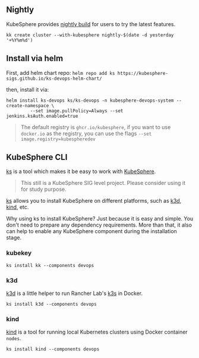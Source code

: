 ## Nightly

KubeSphere provides [nightly build](https://en.wikipedia.org/wiki/Daily_build) for users to try the latest features.

```shell
kk create cluster --with-kubesphere nightly-$(date -d yesterday '+%Y%m%d')
```

## Install via helm

First, add helm chart repo: `helm repo add ks https://kubesphere-sigs.github.io/ks-devops-helm-chart/`

then, install it via:
```shell
helm install ks-devops ks/ks-devops -n kubesphere-devops-system --create-namespace \
		 --set image.pullPolicy=Always --set jenkins.ksAuth.enabled=true
```

> The default registry is `ghcr.io/kubesphere`, if you want to use `docker.io` as the registry, 
> you can use the flags `--set image.registry=kubespheredev`

## KubeSphere CLI

[ks](https://github.com/kubesphere-sigs/ks) is a tool which makes it be easy to work with [KubeSphere](https://github.com/kubesphere/kubesphere).

> This still is a KubeSphere SIG level project. Please consider using it for study purpose.

[ks](https://github.com/kubesphere-sigs/ks) allows you to install KubeSphere on different platforms, such as [k3d](https://github.com/rancher/k3d), 
[kind](https://github.com/kubernetes-sigs/kind), etc.

Why using ks to install KubeSphere? Just because it is easy and simple. You don't need to prepare any dependency requirements. 
More than that, it also can help to enable any KubeSphere component during the installation stage.

### kubekey

```shell
ks install kk --components devops
```

### k3d

[k3d](https://github.com/rancher/k3d) is a little helper to run Rancher Lab's [k3s](https://github.com/k3s-io/k3s) in Docker.

```shell
ks install k3d --components devops
```

### kind

[kind](https://github.com/kubernetes-sigs/kind) is a tool for running local Kubernetes clusters using Docker container `nodes`.

```shell
ks install kind --components devops
```
